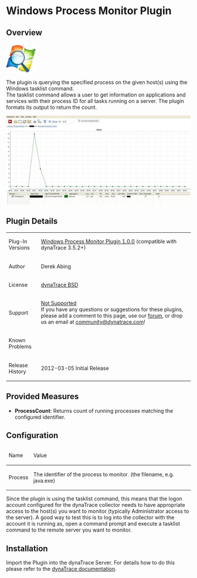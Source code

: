 <html xmlns="http://www.w3.org/1999/xhtml">
<head>
    <title>Windows Process Monitor Plugin</title>
    <meta http-equiv="Content-Type" content="text/html; charset=UTF-8"/>
    <meta http-equiv="X-UA-Compatible" content="IE=EmulateIE8" />
    <meta content="Scroll Wiki Publisher" name="generator"/>
    <link type="text/css" rel="stylesheet" href="css/blueprint/liquid.css" media="screen, projection"/>
    <link type="text/css" rel="stylesheet" href="css/blueprint/print.css" media="print"/>
    <link type="text/css" rel="stylesheet" href="css/content-style.css" media="screen, projection, print"/>
    <link type="text/css" rel="stylesheet" href="css/screen.css" media="screen, projection"/>
    <link type="text/css" rel="stylesheet" href="css/print.css" media="print"/>
</head>
<body>
                <h1>Windows Process Monitor Plugin</h1>
    <div class="section-2"  id="73400852_WindowsProcessMonitorPlugin-Overview"  >
        <h2>Overview</h2>
    <p>
            <img src="images_community/download/attachments/73400852/icon.png" alt="images_community/download/attachments/73400852/icon.png" class="confluence-embedded-image image-center" />
            </p>
    <p>
The plugin is querying the specified process on the given host(s) using the Windows tasklist command.<br/>The tasklist command allows a user to get information on applications and services with their process ID for all tasks running on a server. The plugin formats its output to return the count.    </p>
    <p>
            <img src="images_community/download/attachments/73400852/Windows_Process_Monitor_Dashboard.jpg" alt="images_community/download/attachments/73400852/Windows_Process_Monitor_Dashboard.jpg" class="confluence-embedded-image" />
            </p>
    </div>
    <div class="section-2"  id="73400852_WindowsProcessMonitorPlugin-PluginDetails"  >
        <h2>Plugin Details</h2>
    <div class="tablewrap">
        <table>
<thead class=" "></thead><tfoot class=" "></tfoot><tbody class=" ">    <tr>
            <td rowspan="1" colspan="1">
        <p>
Plug-In Versions    </p>
            </td>
                <td rowspan="1" colspan="1">
        <p>
<a href="attachments_73334948_1_com.dynatrace.diagnostics.plugins.WindowsProcessStatusPlugin_1.0.0.jar">Windows Process Monitor Plugin 1.0.0</a> (compatible with dynaTrace 3.5.2+)    </p>
            </td>
        </tr>
    <tr>
            <td rowspan="1" colspan="1">
        <p>
Author    </p>
            </td>
                <td rowspan="1" colspan="1">
        <p>
Derek Abing    </p>
            </td>
        </tr>
    <tr>
            <td rowspan="1" colspan="1">
        <p>
License    </p>
            </td>
                <td rowspan="1" colspan="1">
        <p>
<a href="attachments_5275722_2_dynaTraceBSD.txt">dynaTrace BSD</a>    </p>
            </td>
        </tr>
    <tr>
            <td rowspan="1" colspan="1">
        <p>
Support    </p>
            </td>
                <td rowspan="1" colspan="1">
        <p>
<a href="https://community/display/DL/Support+Levels#SupportLevels-Community">Not Supported </a><br/>If you have any questions or suggestions for these plugins, please add a comment to this page, use our <a href="https://community.dynatrace.com/community/pages/viewpage.action?pageId=46628918">forum</a>, or drop us an email at <a href="mailto:community@dynatrace.com">community@dynatrace.com</a>!    </p>
            </td>
        </tr>
    <tr>
            <td rowspan="1" colspan="1">
        <p>
Known Problems    </p>
            </td>
                <td rowspan="1" colspan="1">
        <p>
    </p>
            </td>
        </tr>
    <tr>
            <td rowspan="1" colspan="1">
        <p>
Release History    </p>
            </td>
                <td rowspan="1" colspan="1">
        <p>
2012-03-05 Initial Release    </p>
            </td>
        </tr>
</tbody>        </table>
            </div>
    </div>
    <div class="section-2"  id="73400852_WindowsProcessMonitorPlugin-ProvidedMeasures"  >
        <h2>Provided Measures</h2>
<ul class=" "><li class=" ">    <p>
<strong class=" ">ProcessCount</strong>: Returns count of running processes matching the configured identifier.    </p>
</li></ul>    </div>
    <div class="section-2"  id="73400852_WindowsProcessMonitorPlugin-Configuration"  >
        <h2>Configuration</h2>
    <div class="tablewrap">
        <table>
<thead class=" ">    <tr>
            <td rowspan="1" colspan="1">
        <p>
Name    </p>
            </td>
                <td rowspan="1" colspan="1">
        <p>
Value    </p>
            </td>
        </tr>
</thead><tfoot class=" "></tfoot><tbody class=" ">    <tr>
            <td rowspan="1" colspan="1">
        <p>
Process    </p>
            </td>
                <td rowspan="1" colspan="1">
        <p>
The identifier of the process to monitor. (the filename, e.g. java.exe)    </p>
            </td>
        </tr>
</tbody>        </table>
            </div>
    <p>
Since the plugin is using the tasklist command, this means that the logon account configured for the dynaTrace collector needs to have appropriate access to the host(s) you want to monitor (typically Administrator access to the server). A good way to test this is to log into the collector with the account it is running as, open a command prompt and execute a tasklist command to the remote server you want to monitor.    </p>
    </div>
    <div class="section-2"  id="73400852_WindowsProcessMonitorPlugin-Installation"  >
        <h2>Installation</h2>
    <p>
Import the Plugin into the dynaTrace Server. For details how to do this please refer to the <a href="https://community.dynatrace.com/community/display/DOCDT41/Manage+and+Develop+Plugins#ManageandDevelopPlugins-ManageandDevelopPlugins">dynaTrace  documentation</a>.    </p>
    </div>
            </div>
        </div>
        <div class="footer">
        </div>
    </div>
</body>
</html>
